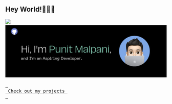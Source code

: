 ## Hey World!👨🏻‍💻 

![](https://komarev.com/ghpvc/?username=punit170&color=brightgreen&style=flat&abbreviated=true)
<img src="https://github.com/punit170/punit170/blob/main/punit170githubbackgroundimg.png" alt="a placard that says Hi, I'm Punit Malpani and I'm an aspiring developer alongside with an avatar image of a young programmer">

[<kbd> <br> Check out my projects <br> </kbd>][Link]

[Link]: # 'https://github.com/punit170?tab=repositories'
